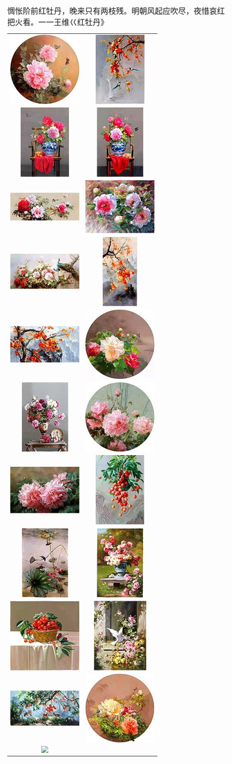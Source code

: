 <font size="4">惆怅阶前红牡丹，晚来只有两枝残。明朝风起应吹尽，夜惜哀红把火看。一一王维巜红牡丹》</font>
 <table>
     <tr>
         <td>
             <a href="1">
                 <center>
                     <img maxwidth="150" maxheight="150" src="1\Thumbnails\Thumbnail.Jpeg" />
                 </center>
             </a>
         </td>
         <td>
             <a href="2">
                 <center>
                     <img maxwidth="150" maxheight="150" src="2\Thumbnails\Thumbnail.Jpeg" />
                 </center>
             </a>
         </td>
     </tr>
     <tr>
         <td>
             <a href="3">
                 <center>
                     <img maxwidth="150" maxheight="150" src="3\Thumbnails\Thumbnail.Jpeg" />
                 </center>
             </a>
         </td>
         <td>
             <a href="4">
                 <center>
                     <img maxwidth="150" maxheight="150" src="4\Thumbnails\Thumbnail.Jpeg" />
                 </center>
             </a>
         </td>
     </tr>
     <tr>
         <td>
             <a href="5">
                 <center>
                     <img maxwidth="150" maxheight="150" src="5\Thumbnails\Thumbnail.Jpeg" />
                 </center>
             </a>
         </td>
         <td>
             <a href="6">
                 <center>
                     <img maxwidth="150" maxheight="150" src="6\Thumbnails\Thumbnail.Jpeg" />
                 </center>
             </a>
         </td>
     </tr>
     <tr>
         <td>
             <a href="7">
                 <center>
                     <img maxwidth="150" maxheight="150" src="7\Thumbnails\Thumbnail.Jpeg" />
                 </center>
             </a>
         </td>
         <td>
             <a href="8">
                 <center>
                     <img maxwidth="150" maxheight="150" src="8\Thumbnails\Thumbnail.Jpeg" />
                 </center>
             </a>
         </td>
     </tr>
     <tr>
         <td>
             <a href="9">
                 <center>
                     <img maxwidth="150" maxheight="150" src="9\Thumbnails\Thumbnail.Jpeg" />
                 </center>
             </a>
         </td>
         <td>
             <a href="10">
                 <center>
                     <img maxwidth="150" maxheight="150" src="10\Thumbnails\Thumbnail.Jpeg" />
                 </center>
             </a>
         </td>
     </tr>
     <tr>
         <td>
             <a href="11">
                 <center>
                     <img maxwidth="150" maxheight="150" src="11\Thumbnails\Thumbnail.Jpeg" />
                 </center>
             </a>
         </td>
         <td>
             <a href="12">
                 <center>
                     <img maxwidth="150" maxheight="150" src="12\Thumbnails\Thumbnail.Jpeg" />
                 </center>
             </a>
         </td>
     </tr>
     <tr>
         <td>
             <a href="13">
                 <center>
                     <img maxwidth="150" maxheight="150" src="13\Thumbnails\Thumbnail.Jpeg" />
                 </center>
             </a>
         </td>
         <td>
             <a href="14">
                 <center>
                     <img maxwidth="150" maxheight="150" src="14\Thumbnails\Thumbnail.Jpeg" />
                 </center>
             </a>
         </td>
     </tr>
     <tr>
         <td>
             <a href="15">
                 <center>
                     <img maxwidth="150" maxheight="150" src="15\Thumbnails\Thumbnail.Jpeg" />
                 </center>
             </a>
         </td>
         <td>
             <a href="16">
                 <center>
                     <img maxwidth="150" maxheight="150" src="16\Thumbnails\Thumbnail.Jpeg" />
                 </center>
             </a>
         </td>
     </tr>
     <tr>
         <td>
             <a href="17">
                 <center>
                     <img maxwidth="150" maxheight="150" src="17\Thumbnails\Thumbnail.Jpeg" />
                 </center>
             </a>
         </td>
         <td>
             <a href="18">
                 <center>
                     <img maxwidth="150" maxheight="150" src="18\Thumbnails\Thumbnail.Jpeg" />
                 </center>
             </a>
         </td>
     </tr>
     <tr>
         <td>
             <a href="19">
                 <center>
                     <img maxwidth="150" maxheight="150" src="19\Thumbnails\Thumbnail.Jpeg" />
                 </center>
             </a>
         </td>
         <td>
             <a href="20">
                 <center>
                     <img maxwidth="150" maxheight="150" src="20\Thumbnails\Thumbnail.Jpeg" />
                 </center>
             </a>
         </td>
     </tr>
     <tr>
         <td>
             <a href="21">
                 <center>
                     <img maxwidth="150" maxheight="150" src="21\Thumbnails\Thumbnail.Jpeg" />
                 </center>
             </a>
         </td>
     </tr>
 </table>
